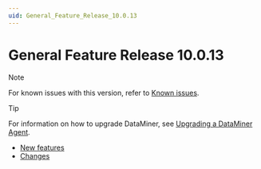 ```yaml
---
uid: General_Feature_Release_10.0.13
---
```


# General Feature Release 10.0.13

> [!NOTE]
> For known issues with this version, refer to [Known issues](xref:Known_issues).

> [!TIP]
> For information on how to upgrade DataMiner, see [Upgrading a DataMiner Agent](xref:Upgrading_a_DataMiner_Agent).

- [New features](xref:General_Feature_Release_10.0.13_new_features)
- [Changes](xref:General_Feature_Release_10.0.13_changes)
